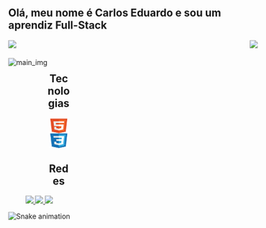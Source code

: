 ## Olá, meu nome é Carlos Eduardo e sou um aprendiz Full-Stack

<div alight="center">
  <img  height="163em" src="https://github-readme-stats.vercel.app/api?username=OCarlosLima&show_icons=true&theme=onedark&include_all_commits=true&count_private=true"/>
  <img align="right" height="163em" src="https://github-readme-stats.vercel.app/api/top-langs/?username=OCarlosLima&layout=compact&langs_count=16&theme=onedark"/>
<div>

<div style="display: inline-block" align="center"> <br>
  <img align="left" alt="main_img" height="250" src="https://img.freepik.com/premium-vector/web-development-programming-languages-css-html-it-ui-programmer-cartoon-       character-developing-website-coding-flat-illustration-banner_128772-866.jpg?w=2000">
  <h2>Tecnologias</h2>     
  <img align="center" alt="HTML" height="30" width="40" src="https://raw.githubusercontent.com/devicons/devicon/master/icons/html5/html5-original.svg">
  <img align="center" alt="CSS" height="30" width="40" src="https://raw.githubusercontent.com/devicons/devicon/master/icons/css3/css3-original.svg">
  <h2>Redes</h2>
  <a href="https://www.instagram.com/olimaandrade/" target="_blank">
    <img src="https://img.shields.io/badge/-Instagram-%23E4405F?style=for-the-badge&logo=instagram&logoColor=white" target="_blank">
  </a>
  <a href = "mailto:edulimandrade@gmail.com">
    <img src="https://img.shields.io/badge/-Gmail-D14836?style=for-the-badge&logo=Gmail&logoColor=white" target="_blank">   
  </a>
  <a href="https://www.linkedin.com/in/carlos-eduardo-lima-martins-de-andrade-5557b2245/" target="_blank">
    <img src="https://img.shields.io/badge/-LinkedIn-%230077B5?style=for-the-badge&logo=linkedin&logoColor=white" target="_blank">
  </a> 
  
  
  
  ![Snake animation](https://github.com/danielbped/danielbped/blob/output/github-contribution-grid-snake.svg)
</div>
